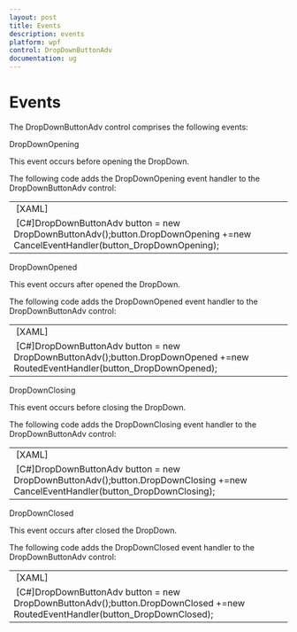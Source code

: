 ```yaml
---
layout: post
title: Events
description: events
platform: wpf
control: DropDownButtonAdv
documentation: ug
---
```


# Events

The DropDownButtonAdv control comprises the following events:

DropDownOpening

This event occurs before opening the DropDown.

The following code adds the DropDownOpening event handler to the DropDownButtonAdv control:



<table>
<tr>
<td>
 [XAML]<shared:DropDownButtonAdv DropDownOpening="DropDownButtonAdv_DropDownOpening"/></td></tr>
<tr>
<td>
 [C#]DropDownButtonAdv button = new DropDownButtonAdv();button.DropDownOpening +=new CancelEventHandler(button_DropDownOpening);</td></tr>
</table>


DropDownOpened

This event occurs after opened the DropDown.

The following code adds the DropDownOpened event handler to the DropDownButtonAdv control:



<table>
<tr>
<td>
 [XAML]<shared:DropDownButtonAdv DropDownOpened="DropDownButtonAdv_DropDownOpened"/></td></tr>
<tr>
<td>
 [C#]DropDownButtonAdv button = new DropDownButtonAdv();button.DropDownOpened +=new RoutedEventHandler(button_DropDownOpened);</td></tr>
</table>


DropDownClosing

This event occurs before closing the DropDown.

The following code adds the DropDownClosing event handler to the DropDownButtonAdv control:



<table>
<tr>
<td>
 [XAML]<shared:DropDownButtonAdv DropDownClosing="DropDownButtonAdv_DropDownClosing"/></td></tr>
<tr>
<td>
 [C#]DropDownButtonAdv button = new DropDownButtonAdv();button.DropDownClosing +=new CancelEventHandler(button_DropDownClosing);</td></tr>
</table>


DropDownClosed 

This event occurs after closed the DropDown.

The following code adds the DropDownClosed event handler to the DropDownButtonAdv control:



<table>
<tr>
<td>
 [XAML]<shared:DropDownButtonAdv DropDownClosed="DropDownButtonAdv_DropDownClosed"/></td></tr>
<tr>
<td>
 [C#]DropDownButtonAdv button = new DropDownButtonAdv();button.DropDownClosed +=new RoutedEventHandler(button_DropDownClosed);</td></tr>
</table>


